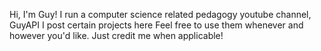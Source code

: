 Hi, I'm Guy!
I run a computer science related pedagogy youtube channel, GuyAPI
I post certain projects here
Feel free to use them whenever and however you'd like. Just credit me when applicable!
